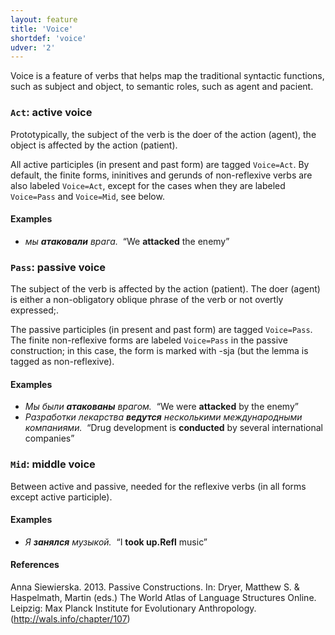 ```yaml
---
layout: feature
title: 'Voice'
shortdef: 'voice'
udver: '2'
---
```


Voice is a feature of verbs that helps map the traditional syntactic functions,
such as subject and object, to semantic roles, such as agent and pacient.

### <a name="Act">`Act`</a>: active voice

Prototypically, the subject of the verb is the doer of the action (agent), the object
is affected by the action (patient).

All active participles (in present and past form) are tagged `Voice=Act`.
By default, the finite forms, ininitives and gerunds of non-reflexive verbs are also labeled `Voice=Act`, except for the cases when they are labeled `Voice=Pass` and `Voice=Mid`, see below.

#### Examples

* _мы <b>атаковали</b> врага.&nbsp;_ “We <b>attacked</b> the enemy”

### <a name="Pass">`Pass`</a>: passive voice

The subject of the verb is affected by the action (patient). The doer
(agent) is either a non-obligatory oblique phrase of the verb or not overtly expressed;.

The passive participles (in present and past form) are tagged `Voice=Pass`. The finite non-reflexive forms are labeled `Voice=Pass` in the passive construction; in this case, the form is marked with -sja (but the lemma is tagged as non-reflexive).

#### Examples

* _Мы были <b>атакованы</b> врагом.&nbsp;_ “We were <b>attacked</b> by the enemy”
* _Разработки лекарства <b>ведутся</b> несколькими международными компаниями.&nbsp;_ “Drug development is <b>conducted</b> by several international companies”

### <a name="Mid">`Mid`</a>: middle voice

Between active and passive, needed for the reflexive verbs (in all forms except active participle).

#### Examples

* _Я <b>занялся</b> музыкой.&nbsp;_ “I <b>took up.Refl</b> music”

#### References

Anna Siewierska. 2013. Passive Constructions. In: Dryer, Matthew S. & Haspelmath, Martin (eds.)
The World Atlas of Language Structures Online. Leipzig: Max Planck Institute for Evolutionary Anthropology.
(http://wals.info/chapter/107)
<!-- Interlanguage links updated Po 6. listopadu 2023, 21:42:13 CET -->
